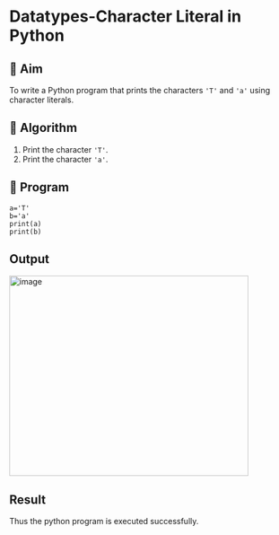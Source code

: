 # Datatypes-Character Literal in Python

## 🎯 Aim
To write a Python program that prints the characters `'T'` and `'a'` using character literals.

## 🧠 Algorithm
1. Print the character `'T'`.
2. Print the character `'a'`.

## 🧾 Program
```
a='T'
b='a'
print(a)
print(b)
```

## Output
<img width="426" height="357" alt="image" src="https://github.com/user-attachments/assets/1d7d9167-c2b9-4348-b3c9-f43a4e50e392" />

## Result
Thus the python program is executed successfully.

